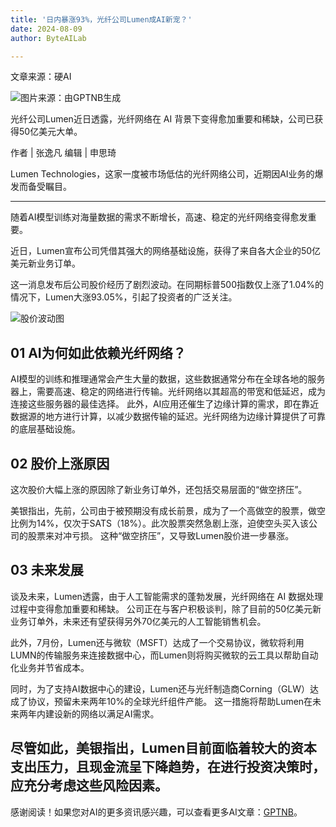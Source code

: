 ```yaml
---
title: '日内暴涨93%，光纤公司Lumen成AI新宠？'
date: 2024-08-09
author: ByteAILab

---
```


文章来源：硬AI

![图片来源：由GPTNB生成](http://www.jesonc.com/upload/3B33CB85B496C0CB6FBA4C2BD79320AD/1723097580871/Flxw5S7RUNIH2h36rGURFLwrmGZu.png)

光纤公司Lumen近日透露，光纤网络在 AI 背景下变得愈加重要和稀缺，公司已获得50亿美元大单。

作者 | 张逸凡
编辑 | 申思琦

Lumen Technologies，这家一度被市场低估的光纤网络公司，近期因AI业务的爆发而备受瞩目。

---
随着AI模型训练对海量数据的需求不断增长，高速、稳定的光纤网络变得愈发重要。

近日，Lumen宣布公司凭借其强大的网络基础设施，获得了来自各大企业的50亿美元新业务订单。

这一消息发布后公司股价经历了剧烈波动。在同期标普500指数仅上涨了1.04%的情况下，Lumen大涨93.05%，引起了投资者的广泛关注。

![股价波动图](http://www.jesonc.com/Fhxs13rOBtdd_o7HeQ_LMSa3KKxs)

## 01 AI为何如此依赖光纤网络？

AI模型的训练和推理通常会产生大量的数据，这些数据通常分布在全球各地的服务器上，需要高速、稳定的网络进行传输。光纤网络以其超高的带宽和低延迟，成为连接这些服务器的最佳选择。 此外，AI应用还催生了边缘计算的需求，即在靠近数据源的地方进行计算，以减少数据传输的延迟。光纤网络为边缘计算提供了可靠的底层基础设施。

## 02 股价上涨原因

这次股价大幅上涨的原因除了新业务订单外，还包括交易层面的“做空挤压”。

美银指出，先前，公司由于被预期没有成长前景，成为了一个高做空的股票，做空比例为14%，仅次于SATS（18%）。此次股票突然急剧上涨，迫使空头买入该公司的股票来对冲亏损。 这种“做空挤压”，又导致Lumen股价进一步暴涨。

## 03 未来发展

谈及未来，Lumen透露，由于人工智能需求的蓬勃发展，光纤网络在 AI 数据处理过程中变得愈加重要和稀缺。 公司正在与客户积极谈判，除了目前的50亿美元新业务订单外，未来还有望获得另外70亿美元的人工智能销售机会。

此外，7月份，Lumen还与微软（MSFT）达成了一个交易协议，微软将利用LUMN的传输服务来连接数据中心，而Lumen则将购买微软的云工具以帮助自动化业务并节省成本。

同时，为了支持AI数据中心的建设，Lumen还与光纤制造商Corning（GLW）达成了协议，预留未来两年10%的全球光纤组件产能。 这一措施将帮助Lumen在未来两年内建设新的网络以满足AI需求。

尽管如此，美银指出，Lumen目前面临着较大的资本支出压力，且现金流呈下降趋势，在进行投资决策时，应充分考虑这些风险因素。
---
感谢阅读！如果您对AI的更多资讯感兴趣，可以查看更多AI文章：[GPTNB](https://gptnb.com)。